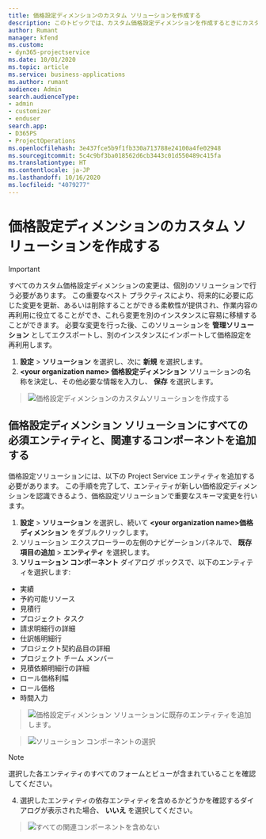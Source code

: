 ```yaml
---
title: 価格設定ディメンションのカスタム ソリューションを作成する
description: このトピックでは、カスタム価格設定ディメンションを作成するときにカスタム ソリューションを作成する方法について説明します。
author: Rumant
manager: kfend
ms.custom:
- dyn365-projectservice
ms.date: 10/01/2020
ms.topic: article
ms.service: business-applications
ms.author: rumant
audience: Admin
search.audienceType:
- admin
- customizer
- enduser
search.app:
- D365PS
- ProjectOperations
ms.openlocfilehash: 3e437fce5b9f1fb330a713788e24100a4fe02948
ms.sourcegitcommit: 5c4c9bf3ba018562d6cb3443c01d550489c415fa
ms.translationtype: HT
ms.contentlocale: ja-JP
ms.lasthandoff: 10/16/2020
ms.locfileid: "4079277"
---
```

# <a name="create-custom-solutions-for-pricing-dimensions"></a>価格設定ディメンションのカスタム ソリューションを作成する

> [!IMPORTANT]
> すべてのカスタム価格設定ディメンションの変更は、個別のソリューションで行う必要があります。 この重要なベスト プラクティスにより、将来的に必要に応じた変更を更新、あるいは削除することができる柔軟性が提供され、作業内容の再利用に役立てることができ、これら変更を別のインスタンスに容易に移植することができます。 必要な変更を行った後、このソリューションを **管理ソリューション** としてエクスポートし、別のインスタンスにインポートして価格設定を再利用します。

1. **設定** > **ソリューション** を選択し、次に **新規** を選択します。 
2. **\<your organization name> 価格設定ディメンション** ソリューションの名称を決定し、その他必要な情報を入力し、 **保存** を選択します。

> ![価格設定ディメンションのカスタムソリューションを作成する](media/Creation-of-custom-pricing-dimension-solution.PNG)
  
## <a name="add-all-required-entities-and-related-components-to-the-pricing-dimension-solution"></a>価格設定ディメンション ソリューションにすべての必須エンティティと、関連するコンポーネントを追加する
価格設定ソリューションには、以下の Project Service エンティティを追加する必要があります。 この手順を完了して、エンティティが新しい価格設定ディメンションを認識できるよう、価格設定ソリューションで重要なスキーマ変更を行います。

1. **設定** > **ソリューション** を選択し、続いて **\<your organization name>価格ディメンション** をダブルクリックします。 
2. ソリューション エクスプローラーの左側のナビゲーションパネルで、 **既存項目の追加** > **エンティティ** を選択します。
3. **ソリューション コンポーネント** ダイアログ ボックスで、以下のエンティティを選択します:

- 実績
- 予約可能リソース
- 見積行
- プロジェクト タスク
- 請求明細行の詳細
- 仕訳帳明細行
- プロジェクト契約品目の詳細
- プロジェクト チーム メンバー
- 見積依頼明細行の詳細
- ロール価格利幅
- ロール価格 
- 時間入力 

> ![価格設定ディメンション ソリューションに既存のエンティティを追加します。](media/Existing-entities-to-PD-solution.png)

> ![ソリューション コンポーネントの選択](media/Dimension-Components.png)

> [!NOTE]
> 選択した各エンティティのすべてのフォームとビューが含まれていることを確認してください。

4. 選択したエンティティの依存エンティティを含めるかどうかを確認するダイアログが表示された場合、 **いいえ** を選択してください。

> ![すべての関連コンポーネントを含めない](media/Do-not-include-required.png)


